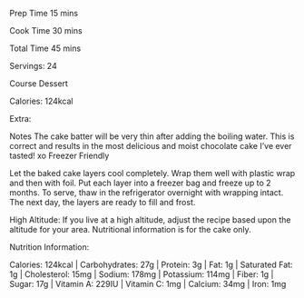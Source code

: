 Prep Time
15 mins

Cook Time
30 mins

Total Time
45 mins

Servings:
24

Course
Dessert

Calories:
124kcal


Extra:

Notes
The cake batter will be very thin after adding the boiling water. This is correct and results in the most delicious and moist chocolate cake I’ve ever tasted! xo
Freezer Friendly

Let the baked cake layers cool completely. Wrap them well with plastic wrap and then with foil. Put each layer into a freezer bag and freeze up to 2 months. To serve, thaw in the refrigerator overnight with wrapping intact. The next day, the layers are ready to fill and frost.

High Altitude: If you live at a high altitude, adjust the recipe based upon the altitude for your area. 
Nutritional information is for the cake only.


Nutrition Information:

Calories: 124kcal | Carbohydrates: 27g | Protein: 3g | Fat: 1g | Saturated Fat: 1g | Cholesterol: 15mg | Sodium: 178mg | Potassium: 114mg | Fiber: 1g | Sugar: 17g | Vitamin A: 229IU | Vitamin C: 1mg | Calcium: 34mg | Iron: 1mg
